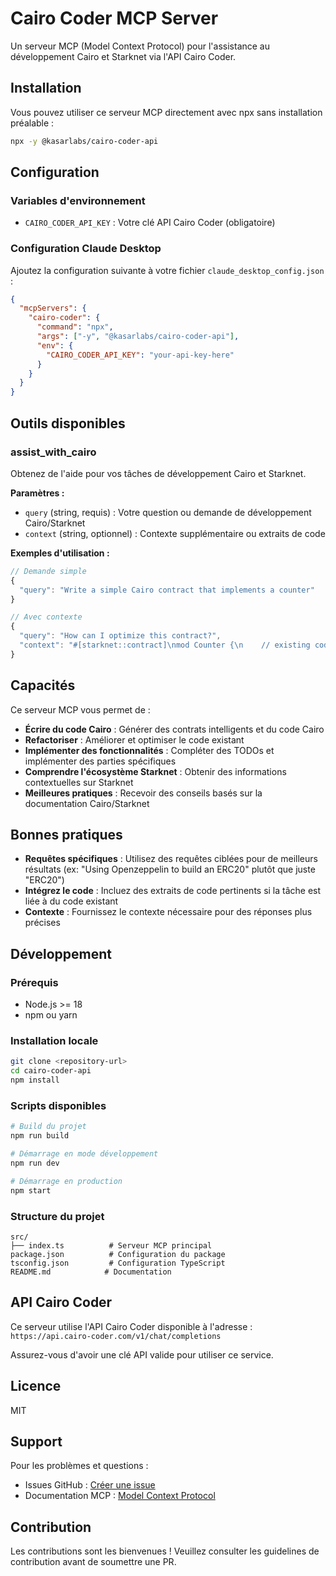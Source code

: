 # Cairo Coder MCP Server

Un serveur MCP (Model Context Protocol) pour l'assistance au développement Cairo et Starknet via l'API Cairo Coder.

## Installation

Vous pouvez utiliser ce serveur MCP directement avec npx sans installation préalable :

```bash
npx -y @kasarlabs/cairo-coder-api
```

## Configuration

### Variables d'environnement

- `CAIRO_CODER_API_KEY` : Votre clé API Cairo Coder (obligatoire)

### Configuration Claude Desktop

Ajoutez la configuration suivante à votre fichier `claude_desktop_config.json` :

```json
{
  "mcpServers": {
    "cairo-coder": {
      "command": "npx",
      "args": ["-y", "@kasarlabs/cairo-coder-api"],
      "env": {
        "CAIRO_CODER_API_KEY": "your-api-key-here"
      }
    }
  }
}
```

## Outils disponibles

### assist_with_cairo

Obtenez de l'aide pour vos tâches de développement Cairo et Starknet.

**Paramètres :**

- `query` (string, requis) : Votre question ou demande de développement Cairo/Starknet
- `context` (string, optionnel) : Contexte supplémentaire ou extraits de code

**Exemples d'utilisation :**

```typescript
// Demande simple
{
  "query": "Write a simple Cairo contract that implements a counter"
}

// Avec contexte
{
  "query": "How can I optimize this contract?",
  "context": "#[starknet::contract]\nmod Counter {\n    // existing code here\n}"
}
```

## Capacités

Ce serveur MCP vous permet de :

- **Écrire du code Cairo** : Générer des contrats intelligents et du code Cairo
- **Refactoriser** : Améliorer et optimiser le code existant
- **Implémenter des fonctionnalités** : Compléter des TODOs et implémenter des parties spécifiques
- **Comprendre l'écosystème Starknet** : Obtenir des informations contextuelles sur Starknet
- **Meilleures pratiques** : Recevoir des conseils basés sur la documentation Cairo/Starknet

## Bonnes pratiques

- **Requêtes spécifiques** : Utilisez des requêtes ciblées pour de meilleurs résultats (ex: "Using Openzeppelin to build an ERC20" plutôt que juste "ERC20")
- **Intégrez le code** : Incluez des extraits de code pertinents si la tâche est liée à du code existant
- **Contexte** : Fournissez le contexte nécessaire pour des réponses plus précises

## Développement

### Prérequis

- Node.js >= 18
- npm ou yarn

### Installation locale

```bash
git clone <repository-url>
cd cairo-coder-api
npm install
```

### Scripts disponibles

```bash
# Build du projet
npm run build

# Démarrage en mode développement
npm run dev

# Démarrage en production
npm start
```

### Structure du projet

```
src/
├── index.ts          # Serveur MCP principal
package.json          # Configuration du package
tsconfig.json         # Configuration TypeScript
README.md            # Documentation
```

## API Cairo Coder

Ce serveur utilise l'API Cairo Coder disponible à l'adresse :
`https://api.cairo-coder.com/v1/chat/completions`

Assurez-vous d'avoir une clé API valide pour utiliser ce service.

## Licence

MIT

## Support

Pour les problèmes et questions :

- Issues GitHub : [Créer une issue](https://github.com/kasarlabs/cairo-coder-api/issues)
- Documentation MCP : [Model Context Protocol](https://modelcontextprotocol.io/)

## Contribution

Les contributions sont les bienvenues ! Veuillez consulter les guidelines de contribution avant de soumettre une PR.
